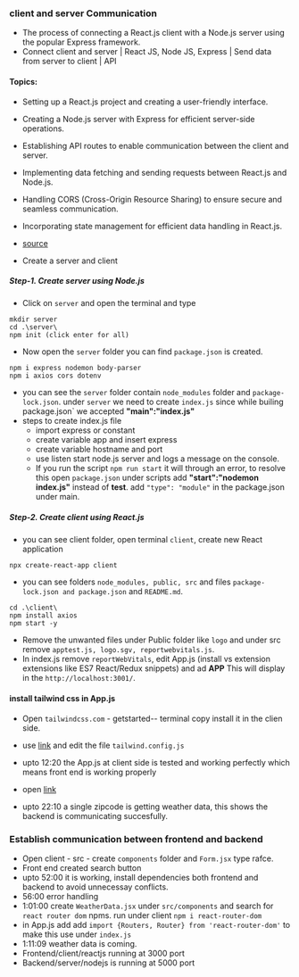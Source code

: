 ### client and server Communication
- The process of connecting a React.js client with a Node.js server using the popular Express framework.
- Connect client and server | React JS, Node JS, Express | Send data from server to client | API
#### Topics:
- Setting up a React.js project and creating a user-friendly interface.
- Creating a Node.js server with Express for efficient server-side operations.
- Establishing API routes to enable communication between the client and server.
- Implementing data fetching and sending requests between React.js and Node.js.
- Handling CORS (Cross-Origin Resource Sharing) to ensure secure and seamless communication.
- Incorporating state management for efficient data handling in React.js.

- [source](https://www.youtube.com/watch?v=rg-OQB0IWJ0)
- Create a server and client 
##### Step-1. Create server using Node.js
- Click on `server` and open the terminal and type 
```
mkdir server
cd .\server\
npm init (click enter for all)
```
- Now open the `server` folder you can find `package.json` is created.
```
npm i express nodemon body-parser
npm i axios cors dotenv
```
- you can see the `server` folder contain `node_modules` folder and `package-lock.json`. under `server` we need to create `index.js` since while builing package.json` we accepted **"main":"index.js"**
- steps to create index.js file
    - import express or constant
    - create variable app and insert express
    - create variable hostname and port
    <!-- - call the get in app variable, The first parameter ("/") specifies the route, and the second parameter should be a callback function (req, res) and get the response. -->
    - use listen start node.js server and logs a message on the console.
    - If you run the script `npm run start` it will through an error, to resolve this open `package.json` under scripts add **"start":"nodemon index.js"** instead of **test**. add `"type": "module"` in the package.json under main.

##### Step-2. Create client using React.js
- you can see client folder, open terminal `client`, create new React application
```
npx create-react-app client
```
- you can see folders `node_modules, public, src` and files `package-lock.json and package.json` and `README.md`.
```.
cd .\client\
npm install axios
npm start -y
```
- Remove the unwanted files under Public folder like `logo` and under src remove `apptest.js, logo.sgv, reportwebvitals.js`.
- In index.js remove `reportWebVitals`, edit App.js (install vs extension extensions like ES7 React/Redux snippets) and ad **APP** This will display in the `http://localhost:3001/`.
#### install tailwind css in App.js
- Open `tailwindcss.com` - getstarted-- terminal copy install it in the clien side.
- use [link](https://github.com/Akintola97/weather-yt/blob/main/client/tailwind.config.js) and edit the file `tailwind.config.js`

- upto 12:20 the App.js at client side is tested and working perfectly which means front end is working properly
- open [link](https://openweathermap.org/)
- upto 22:10 a single zipcode is getting weather data, this shows the backend is communicating succesfully.

### Establish communication between frontend and backend
- Open client - src - create `components` folder and `Form.jsx` type rafce.
- Front end created search button
- upto 52:00 it is working, install dependencies both frontend and backend to avoid unnecessay conflicts.
- 56:00 error handling
- 1:01:00 create `WeatherData.jsx` under `src/components` and search for `react router dom` npms. run under client `npm i react-router-dom`
- in App.js add add `import {Routers, Router} from 'react-router-dom'` to make this use under `index.js` 
- 1:11:09 weather data is coming.
- Frontend/client/reactjs running at 3000 port
- Backend/server/nodejs is running at 5000 port
